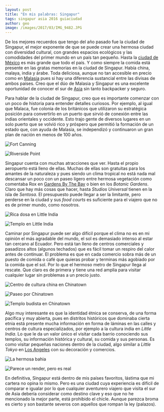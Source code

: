 ```yaml
---
layout: post
title: "En mis palabras: Singapur"
tags: singapur asia 2016 guiaciudad
author: geo
image: /images/2017/03/IMG_9482.JPG
---
```


De los mejores recuerdos que tengo del año pasado fue la ciudad de Singapur, el mejor exponente de que se puede crear una hermosa ciudad con diversidad cultural, con grandes espacios ecológicos y las comodidades del primer mundo en un país tan pequeño. Hasta la [ciudad de México](/tag/ciudad-de-mexico) es más grande que todo el país. Y como siempre la comida está presente en las gratas memorias en la ciudad de Singapur. Había china, malaya, india y árabe. Toda deliciosa, aunque no tan accesible en precio como en [Malasia](/tag/malasia) pues si hay una diferencia sustancial entre las divisas de ambos países. Creo que el dúo de Malasia y Singapur es una excelente oportunidad de conocer el sur de [Asia](/tag/asia) sin tanto backpacker y seguro.

Para hablar de la ciudad de Singapur, creo que es importante comenzar con un poco de historia para entender detalles curiosos. Por ejemplo, al igual que Malaca, fue colonia de los británicos que utilizaron su estratégica posición para convertirlo en un puerto que sirvió de conexión entre las indias orientales y occidente. Esto trajo gente de diversos lugares en un solo puerto que se volvió rico y próspero que permitió la formación de un estado que, con ayuda de Malasia, se independizó y continuaron un gran plan de nación en menos de 100 años.

![Fort Canning](/images/2017/03/IMG_9497.JPG)

![Riverside Point](/images/2017/03/IMG_9516.JPG)

Singapur cuenta con muchas atracciones que ver. Hasta el propio aeropuerto está lleno de ellas. Muchas de ellas son gratuitas para los amantes de la naturaleza y pues siendo un clima tropical no está nada mal descansar un poco con un paseo ligero entre hermosa vegetación como comentaba Rox en [Gardens By The Bay](/singapur-gardens-by-the-bay/) o bien en los *Botanic Gardens*. Claro que hay más cosas que hacer, hasta *Studios Universal* tienen en la isla de *Sentosa*. El presupuesto puede llegar a ser la limitante, pero perderse en la ciudad y sus *food courts* es suficiente para el viajero que no es de primer mundo, como nosotros.

![Rica dosa en Little India](/images/2017/03/IMG_9546.JPG)

![Templo en Little India](/images/2017/03/IMG_9551.JPG)

Caminar por Singapur puede ser algo difícil porque el clima no es en mi opinión el más agradable del mundo, el sol es demasiado intenso al estar tan cercano al Ecuador. Pero está tan lleno de centros comerciales y pasadizos altos (algunos techados) que es fácil tomar un respiro del calor antes de continuar. El problema es que en cada comercio sobra más de un puesto de comida o café que quieras probar y terminas más agobiado por la comida que el sol. Por lo que el hermoso metro de Singapur llega al rescate. Que claro es de primera y tiene una red amplia para visitar cualquier lugar sin problemas a un precio justo.

![Centro de cultura china en Chinatown](/images/2017/03/IMG_9570.JPG)

![Paseo por Chinatown](/images/2017/03/IMG_9576.JPG)

![Templo budista en Chinatown](/images/2017/03/IMG_9590.JPG)

Algo muy interesante es que la identidad étnica se conserva, de una forma pacífica y muy abierta, pues en distritos históricos que dominaba cierta etnia está presente mucha información en forma de láminas en las calles y centros de cultura especializados, por ejemplo a la cultura india en *Little India*. Lo que le da un valor único el visitar cada barrio conociendo sus templos, su información histórica y cultural, su comida y sus personas.  Es como visitar pequeñas naciones dentro de la ciudad, algo similar a *Little Tokyo* en [Los Angeles](/tag/los-angeles) con su decoración y comercios.

![La hermosa bahia](/images/2017/03/IMG_9670.JPG)

![Parece un render, pero es real](/images/2017/03/IMG_9692.JPG)

En definitiva, Singapur está dentro de mis países favoritos, lástima que mi cartera no opina lo mismo. Pero es una ciudad cuya experiencia es difícil de comparar e igualar por lo que cualquier aventurero viajero que visita el sur de Asia debería considerar como destino clave y eso que no he mencionado la mejor parte, está prohibido el chicle. Aunque parezca broma es cierto y son bastante severos con aquellos que rompan la ley (palazos).
